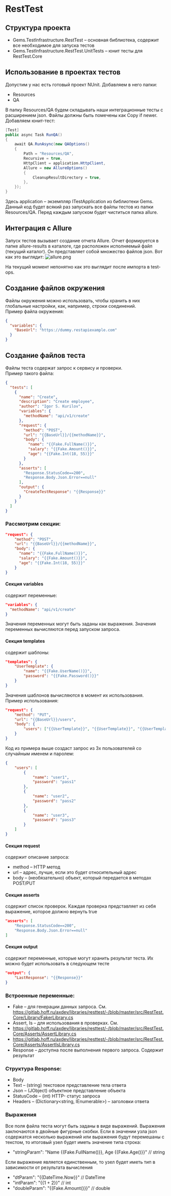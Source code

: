# RestTest

## Структура проекта
- Gems.TestInfrastructure.RestTest – основная библиотека, содержит все необходимое для запуска тестов
- Gems.TestInfrastructure.RestTest.UnitTests – юнит тесты для RestTest.Core

## Использование в проектах тестов
Допустим у нас есть готовый проект NUnit. Добавляем в него папки:
- Resources
- QA  

В папку Resources/QA будем складывать наши интеграционные тесты с расширением json. Файлы должны быть помечены как Copy if newer.
Добавляем юнит-тест:

```c#
[Test]
public async Task RunQA()
{
    await QA.RunAsync(new QAOptions()
    {
        Path = "Resources/QA",
        Recursive = true,
        HttpClient = application.HttpClient,
        Allure = new AllureOptions()
        {
            CleanupResultDirectory = true,
        },
    });
}
```


Здесь application – экземпляр ITestApplication из библиотеки Gems.
Данный код будет всякий раз запускать все файлы тестов из папки Resources/QA. Перед каждым запуском будет чиститься папка allure.

## Интеграция с Allure
Запуск тестов вызывает создание отчета Allure. Отчет формируется в папке allure-results в каталоге, где расположен исполняемый файл (текущий каталог).
Он представляет собой множество файлов json. Вот как это выглядит:
![allure.png](allure.png)

На текущий момент непонятно как это выглядит после импорта в test-ops.

## Создание файлов окружения
Файлы окружения можно использовать, чтобы хранить в них глобальные настройки, как, например, строки соединений.  
Пример файла окружения:
```json
{
  "variables": {
    "BaseUrl": "https://dummy.restapiexample.com"
  }
}
``` 

## Создание файлов теста
Файлы теста содержат запрос к сервису и проверки.  
Пример такого файла:
```json
{
  "tests": [
    {
      "name": "Create",
      "description": "Create employee",
      "author": "Igor S. Kurilov",
      "variables": {
        "methodName": "api/v1/create"
      },
      "request": {
        "method": "POST",
        "url": "{{BaseUrl}}/{{methodName}}",
        "body": {
          "name": "{{Fake.FullName()}}",
          "salary": "{{Fake.Amount()}}",
          "age": "{{Fake.Int(18, 55)}}"
        }
      },
      "asserts": [
        "Response.StatusCode==200",
        "Response.Body.Json.Error==null"
      ],
      "output": {
        "CreateTestResponse": "{{Response}}"
      }
    }
  ]
}
``` 

### Рассмотрим секции:
```json
"request": {
    "method": "POST",
    "url": "{{BaseUrl}}/{{methodName}}",
    "body": {
      "name": "{{Fake.FullName()}}",
      "salary": "{{Fake.Amount()}}",
      "age": "{{Fake.Int(18, 55)}}"
    }
}
```

#### Секция variables 
содержит переменные:
```json
"variables": {
  "methodName": "api/v1/create"
}
```

Значения переменных могут быть заданы как выражения. Значения переменных вычисляются перед запуском запроса. 

#### Секция templates
содержит шаблоны:
```json
"templates": {
    "UserTemplate": {
        "name": "{{Fake.UserName()}}",
        "password": "{{Fake.Password()}}"
    }
}
```

Значения шаблонов вычисляются в момент их использования.  
Пример использования:
```json
"request": {
    "method": "PUT",
    "url": "{{BaseUrl}}/users",
    "body": {
        "users": ["{{UserTemplate}}", "{{UserTemplate}}", "{{UserTemplate}}"]
    }
}
```

Код из примера выше создаст запрос из 3х пользователей со случайным именем и паролем:
```json
{
    "users": [
        {
            "name": "user1",
            "password": "pass1"
        },
        {
            "name": "user2",
            "password": "pass2"
        },
        {
            "name": "user3",
            "password": "pass3"
        }
    ]
}
```

#### Секция request
содержит описание запроса:
- method – HTTP метод
- url – адрес, лучше, если это будет относительный адрес
- body – (необязательно) объект, который передается в методах POST/PUT

#### Секция asserts 
содержит список проверок. Каждая проверка представляет из себя выражение, которое должно вернуть true
```json
"asserts": [
    "Response.StatusCode==200",
    "Response.Body.Json.Error==null"
]
```

#### Секция output
содержит переменные, которые могут хранить результат теста. Их можно будет использовать в следующем тесте
```json
"output": {
    "LastResponse": "{{Response}}"
}
```
### Встроенные переменные:
- Fake – для генерации данных запроса. См. https://gitlab.hoff.ru/axdev/libraries/resttest/-/blob/master/src/RestTest.Core/Library/FakerLibrary.cs
- Assert, Is – для использования в проверках. См.
- https://gitlab.hoff.ru/axdev/libraries/resttest/-/blob/master/src/RestTest.Core/Asserts/AssertLibrary.cs 
- https://gitlab.hoff.ru/axdev/libraries/resttest/-/blob/master/src/RestTest.Core/Asserts/AssertIsLibrary.cs 
- Response – доступна после выполнения первого запроса. Содержит результат   

### Структура Response:
- Body
- Text – (string) текстовое представление тела ответа
- Json – (JObject) объектное представление объекта
- StatusCode – (int) HTTP- статус запроса
- Headers – (Dictionary<string, IEnumerable<string>>) – заголовки ответа

### Выражения  
Все поля файла теста могут быть заданы в виде выражений. Выражения заключаются в двойные фигурные скобки. Если в значении узла json содержатся несколько выражений или выражения будут перемешаны с текстом, то итоговый узел будет иметь значение типа строка:  
- "stringParam": "Name {{Fake.FullName()}}, Age {{Fake.Age()}}" // string

Если выражение является единственным, то узел будет иметь тип в зависимости от результата вычисления  
- "dtParam": "{{DateTime.Now}}" // DateTime
- "intParam": "{{1 + 2}}" // int
- "doubleParam": "{{Fake.Amount()}}" // double
